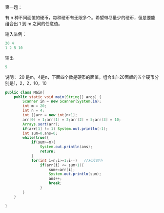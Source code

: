 第一题：

有 n 种不同面值的硬币，每种硬币有无限多个。希望带尽量少的硬币，但是要能组合出 1 到 m 之间的任意值。

输入举例： 

```java
20 4
1 2 5 10
```

输出

```java
5
```

说明： 20 是m，4是n，下面四个数是硬币的面值。组合出1-20面额的五个硬币分别是1，2，2，10，10

```java
public class Main{
    public static void main(String[] args) {
        Scanner in = new Scanner(System.in);
        int m = 20;
        int n = 4;
        int []arr = new int[n+1];
       	arr[0] = 1;arr[1] = 2;arr[2] = 5;arr[3] = 10;
        Arrays.sort(arr);
        if(arr[1] != 1) System.out.println(-1);
        int sum=0,ans=0;
        while(true){
            if(sum>=m){
                System.out.println(ans);
                return;
            }
            for(int i=n;i>=1;i--)   //从大到小
                if(arr[i] <= sum+1){
                    sum+=arr[i];
                    System.out.println(sum);
                    ans++;
                    break;
                }
        }
    }
      
}
```


